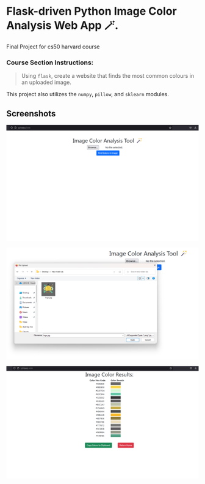 

# Flask-driven Python Image Color Analysis Web App 🪄.

Final Project for cs50 harvard course

### Course Section Instructions:

> Using `flask`, create a website that finds the most common colours in an uploaded image.

This project also utilizes the `numpy`, `pillow`, and `sklearn` modules.

## Screenshots

![App Screenshot](https://github.com/kerlos-alfy/image-color-analysis/blob/main/1.png?raw=true)

![App Screenshot](https://github.com/kerlos-alfy/image-color-analysis/blob/main/2.png?raw=true)

![App Screenshot](https://github.com/kerlos-alfy/image-color-analysis/blob/main/3.png?raw=true)

